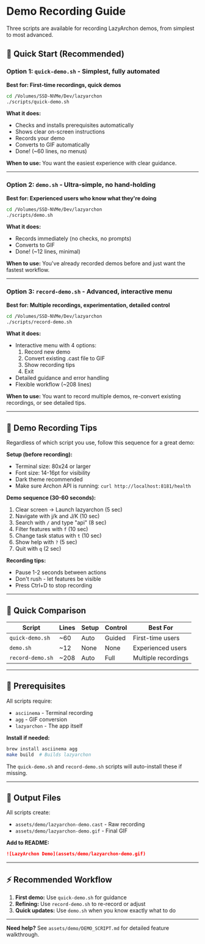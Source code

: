 # Demo Recording Guide

Three scripts are available for recording LazyArchon demos, from simplest to most advanced.

## 🚀 Quick Start (Recommended)

### Option 1: `quick-demo.sh` - Simplest, fully automated

**Best for: First-time recordings, quick demos**

```bash
cd /Volumes/SSD-NVMe/Dev/lazyarchon
./scripts/quick-demo.sh
```

**What it does:**
- Checks and installs prerequisites automatically
- Shows clear on-screen instructions
- Records your demo
- Converts to GIF automatically
- Done! (~60 lines, no menus)

**When to use:** You want the easiest experience with clear guidance.

---

### Option 2: `demo.sh` - Ultra-simple, no hand-holding

**Best for: Experienced users who know what they're doing**

```bash
cd /Volumes/SSD-NVMe/Dev/lazyarchon
./scripts/demo.sh
```

**What it does:**
- Records immediately (no checks, no prompts)
- Converts to GIF
- Done! (~12 lines, minimal)

**When to use:** You've already recorded demos before and just want the fastest workflow.

---

### Option 3: `record-demo.sh` - Advanced, interactive menu

**Best for: Multiple recordings, experimentation, detailed control**

```bash
cd /Volumes/SSD-NVMe/Dev/lazyarchon
./scripts/record-demo.sh
```

**What it does:**
- Interactive menu with 4 options:
  1. Record new demo
  2. Convert existing .cast file to GIF
  3. Show recording tips
  4. Exit
- Detailed guidance and error handling
- Flexible workflow (~208 lines)

**When to use:** You want to record multiple demos, re-convert existing recordings, or see detailed tips.

---

## 📝 Demo Recording Tips

Regardless of which script you use, follow this sequence for a great demo:

**Setup (before recording):**
- Terminal size: 80x24 or larger
- Font size: 14-16pt for visibility
- Dark theme recommended
- Make sure Archon API is running: `curl http://localhost:8181/health`

**Demo sequence (30-60 seconds):**
1. Clear screen → Launch lazyarchon (5 sec)
2. Navigate with j/k and J/K (10 sec)
3. Search with `/` and type "api" (8 sec)
4. Filter features with `f` (10 sec)
5. Change task status with `t` (10 sec)
6. Show help with `?` (5 sec)
7. Quit with `q` (2 sec)

**Recording tips:**
- Pause 1-2 seconds between actions
- Don't rush - let features be visible
- Press Ctrl+D to stop recording

---

## 🎯 Quick Comparison

| Script | Lines | Setup | Control | Best For |
|--------|-------|-------|---------|----------|
| `quick-demo.sh` | ~60 | Auto | Guided | First-time users |
| `demo.sh` | ~12 | None | None | Experienced users |
| `record-demo.sh` | ~208 | Auto | Full | Multiple recordings |

---

## 🔧 Prerequisites

All scripts require:
- `asciinema` - Terminal recording
- `agg` - GIF conversion
- `lazyarchon` - The app itself

**Install if needed:**
```bash
brew install asciinema agg
make build  # Builds lazyarchon
```

The `quick-demo.sh` and `record-demo.sh` scripts will auto-install these if missing.

---

## 📁 Output Files

All scripts create:
- `assets/demo/lazyarchon-demo.cast` - Raw recording
- `assets/demo/lazyarchon-demo.gif` - Final GIF

**Add to README:**
```markdown
![LazyArchon Demo](assets/demo/lazyarchon-demo.gif)
```

---

## ⚡ Recommended Workflow

1. **First demo:** Use `quick-demo.sh` for guidance
2. **Refining:** Use `record-demo.sh` to re-record or adjust
3. **Quick updates:** Use `demo.sh` when you know exactly what to do

---

**Need help?** See `assets/demo/DEMO_SCRIPT.md` for detailed feature walkthrough.